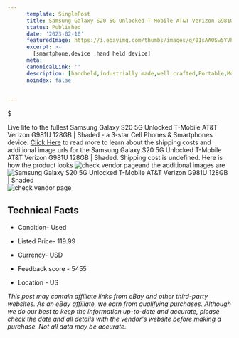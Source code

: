 ```yaml
---
      template: SinglePost
      title: Samsung Galaxy S20 5G Unlocked T-Mobile AT&T Verizon G981U 128GB | Shaded
      status: Published
      date: '2023-02-10'
      featuredImage: https://i.ebayimg.com/thumbs/images/g/01sAAOSw5YVhZKVW/s-l225.jpg
      excerpt: >-
        [smartphone,device ,hand held device]
      meta:
      canonicalLink: ''
      description: [handheld,industrially made,well crafted,Portable,Mobile,Compact,Convenient,Lightweight,Maneuverable,Man-portable,Miniature,Carriable,Hand-held,Light,Holdable,Transportable,Mobile device,Pocket-sized,On-the-go,Wireless,Cordless,Compact size,Convenient size, smartphone,device ,hand held device]
      noindex: false
        
        
---
```

$

Live life to the fullest Samsung Galaxy S20 5G Unlocked T-Mobile AT&T Verizon G981U 128GB | Shaded - a 3-star Cell Phones & Smartphones device. [Click Here](https://www.ebay.com/itm/134137760164?hash=item1f3b3bc9a4%3Ag%3A01sAAOSw5YVhZKVW&mkevt=1&mkcid=1&mkrid=711-53200-19255-0&campid=%253CePNCampaignId%253E&customid=%253CreferenceId%253E&toolid=10049) to read more to learn about the shipping costs and additional image urls for the Samsung Galaxy S20 5G Unlocked T-Mobile AT&T Verizon G981U 128GB | Shaded. Shipping cost is undefined. Here is how the product looks ![check vendor page](https://i.ebayimg.com/thumbs/images/g/01sAAOSw5YVhZKVW/s-l225.jpg)and the additional images are![Samsung Galaxy S20 5G Unlocked T-Mobile AT&T Verizon G981U 128GB | Shaded](https://i.ebayimg.com/images/g/01sAAOSw5YVhZKVW/s-l500.jpg)![check vendor page](https://origin-galleryplus.ebayimg.com/ws/web/134137760164_2_0_1/225x225.jpg,https://origin-galleryplus.ebayimg.com/ws/web/134137760164_3_0_1/225x225.jpg,https://origin-galleryplus.ebayimg.com/ws/web/134137760164_4_0_1/225x225.jpg,https://origin-galleryplus.ebayimg.com/ws/web/134137760164_5_0_1/225x225.jpg)



 ## Technical Facts 



     
      

 - Condition- Used 


      

 - Listed Price- 119.99 


      

 - Currency- USD 


      

 - Feedback score - 5455 


      

 - Location - US 


      
      

 *_This post may contain affiliate links from eBay and other third-party websites. As an eBay affiliate, we earn from qualifying purchases. Although we do our best to keep the information up-to-date and accurate, please check the date and all details with the vendor's website before making a purchase. Not all data may be accurate._*






